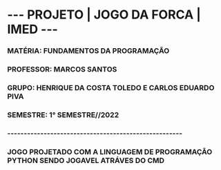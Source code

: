 <h1> --- PROJETO | JOGO DA FORCA | IMED --- </h1>
<h3> MATÉRIA: FUNDAMENTOS DA PROGRAMAÇÃO </h3>
<h3> PROFESSOR: MARCOS SANTOS </h3>
<h3> GRUPO: HENRIQUE DA COSTA TOLEDO E CARLOS EDUARDO PIVA </h3>
<h3> SEMESTRE: 1° SEMESTRE//2022 </h3>
<h3> ----------------------------------------------------- </h3>
<h3> JOGO PROJETADO COM A LINGUAGEM DE PROGRAMAÇÃO PYTHON SENDO JOGAVEL ATRÁVES DO CMD </h3>
